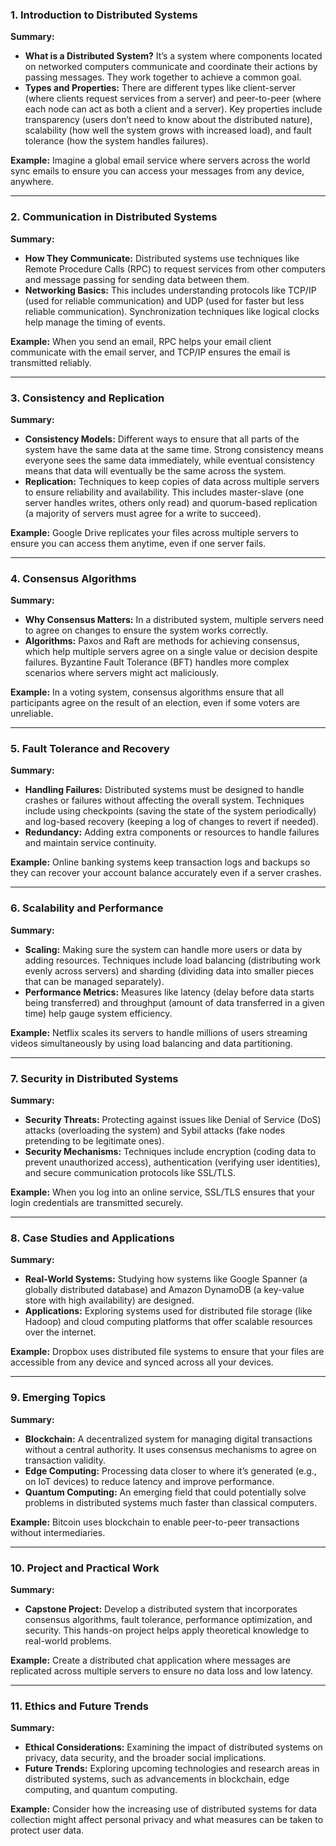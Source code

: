 ### **1. Introduction to Distributed Systems**
**Summary:**
- **What is a Distributed System?** It’s a system where components located on networked computers communicate and coordinate their actions by passing messages. They work together to achieve a common goal.
- **Types and Properties:** There are different types like client-server (where clients request services from a server) and peer-to-peer (where each node can act as both a client and a server). Key properties include transparency (users don’t need to know about the distributed nature), scalability (how well the system grows with increased load), and fault tolerance (how the system handles failures).

**Example:** Imagine a global email service where servers across the world sync emails to ensure you can access your messages from any device, anywhere.

---

### **2. Communication in Distributed Systems**
**Summary:**
- **How They Communicate:** Distributed systems use techniques like Remote Procedure Calls (RPC) to request services from other computers and message passing for sending data between them. 
- **Networking Basics:** This includes understanding protocols like TCP/IP (used for reliable communication) and UDP (used for faster but less reliable communication). Synchronization techniques like logical clocks help manage the timing of events.

**Example:** When you send an email, RPC helps your email client communicate with the email server, and TCP/IP ensures the email is transmitted reliably.

---

### **3. Consistency and Replication**
**Summary:**
- **Consistency Models:** Different ways to ensure that all parts of the system have the same data at the same time. Strong consistency means everyone sees the same data immediately, while eventual consistency means that data will eventually be the same across the system.
- **Replication:** Techniques to keep copies of data across multiple servers to ensure reliability and availability. This includes master-slave (one server handles writes, others only read) and quorum-based replication (a majority of servers must agree for a write to succeed).

**Example:** Google Drive replicates your files across multiple servers to ensure you can access them anytime, even if one server fails.

---

### **4. Consensus Algorithms**
**Summary:**
- **Why Consensus Matters:** In a distributed system, multiple servers need to agree on changes to ensure the system works correctly.
- **Algorithms:** Paxos and Raft are methods for achieving consensus, which help multiple servers agree on a single value or decision despite failures. Byzantine Fault Tolerance (BFT) handles more complex scenarios where servers might act maliciously.

**Example:** In a voting system, consensus algorithms ensure that all participants agree on the result of an election, even if some voters are unreliable.

---

### **5. Fault Tolerance and Recovery**
**Summary:**
- **Handling Failures:** Distributed systems must be designed to handle crashes or failures without affecting the overall system. Techniques include using checkpoints (saving the state of the system periodically) and log-based recovery (keeping a log of changes to revert if needed).
- **Redundancy:** Adding extra components or resources to handle failures and maintain service continuity.

**Example:** Online banking systems keep transaction logs and backups so they can recover your account balance accurately even if a server crashes.

---

### **6. Scalability and Performance**
**Summary:**
- **Scaling:** Making sure the system can handle more users or data by adding resources. Techniques include load balancing (distributing work evenly across servers) and sharding (dividing data into smaller pieces that can be managed separately).
- **Performance Metrics:** Measures like latency (delay before data starts being transferred) and throughput (amount of data transferred in a given time) help gauge system efficiency.

**Example:** Netflix scales its servers to handle millions of users streaming videos simultaneously by using load balancing and data partitioning.

---

### **7. Security in Distributed Systems**
**Summary:**
- **Security Threats:** Protecting against issues like Denial of Service (DoS) attacks (overloading the system) and Sybil attacks (fake nodes pretending to be legitimate ones).
- **Security Mechanisms:** Techniques include encryption (coding data to prevent unauthorized access), authentication (verifying user identities), and secure communication protocols like SSL/TLS.

**Example:** When you log into an online service, SSL/TLS ensures that your login credentials are transmitted securely.

---

### **8. Case Studies and Applications**
**Summary:**
- **Real-World Systems:** Studying how systems like Google Spanner (a globally distributed database) and Amazon DynamoDB (a key-value store with high availability) are designed.
- **Applications:** Exploring systems used for distributed file storage (like Hadoop) and cloud computing platforms that offer scalable resources over the internet.

**Example:** Dropbox uses distributed file systems to ensure that your files are accessible from any device and synced across all your devices.

---

### **9. Emerging Topics**
**Summary:**
- **Blockchain:** A decentralized system for managing digital transactions without a central authority. It uses consensus mechanisms to agree on transaction validity.
- **Edge Computing:** Processing data closer to where it’s generated (e.g., on IoT devices) to reduce latency and improve performance.
- **Quantum Computing:** An emerging field that could potentially solve problems in distributed systems much faster than classical computers.

**Example:** Bitcoin uses blockchain to enable peer-to-peer transactions without intermediaries.

---

### **10. Project and Practical Work**
**Summary:**
- **Capstone Project:** Develop a distributed system that incorporates consensus algorithms, fault tolerance, performance optimization, and security. This hands-on project helps apply theoretical knowledge to real-world problems.

**Example:** Create a distributed chat application where messages are replicated across multiple servers to ensure no data loss and low latency.

---

### **11. Ethics and Future Trends**
**Summary:**
- **Ethical Considerations:** Examining the impact of distributed systems on privacy, data security, and the broader social implications.
- **Future Trends:** Exploring upcoming technologies and research areas in distributed systems, such as advancements in blockchain, edge computing, and quantum computing.

**Example:** Consider how the increasing use of distributed systems for data collection might affect personal privacy and what measures can be taken to protect user data.

